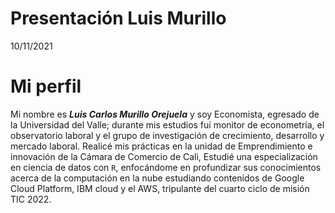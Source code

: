 Presentación Luis Murillo
================
10/11/2021

# Mi perfil

Mi nombre es ***Luis Carlos Murillo Orejuela*** y soy Economista,
egresado de la Universidad del Valle; durante mis estudios fuí monitor
de econometría, el observatorio laboral y el grupo de investigación de
crecimiento, desarrollo y mercado laboral. Realicé mis prácticas en la
unidad de Emprendimiento e innovación de la Cámara de Comercio de Cali,
Estudié una especialización en ciencia de datos con `R`, enfocándome en
profundizar sus conocimientos acerca de la computación en la nube
estudiando contenidos de Google Cloud Platform, IBM cloud y el AWS,
tripulante del cuarto ciclo de misión TIC 2022.
